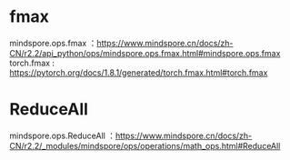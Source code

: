 # fmax 
mindspore.ops.fmax ：https://www.mindspore.cn/docs/zh-CN/r2.2/api_python/ops/mindspore.ops.fmax.html#mindspore.ops.fmax    
torch.fmax : https://pytorch.org/docs/1.8.1/generated/torch.fmax.html#torch.fmax


# ReduceAll 
mindspore.ops.ReduceAll ：https://www.mindspore.cn/docs/zh-CN/r2.2/_modules/mindspore/ops/operations/math_ops.html#ReduceAll    
